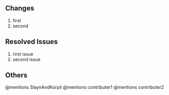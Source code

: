 **Changes**
-
1. first
2. second

**Resolved Issues**
-
1. rirst issue
2. second issue

**Others**
-
@mentions SlaynAndKorpil
@mentions contributer1
@mentions contributer2
